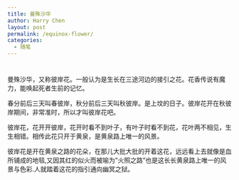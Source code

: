 ```yaml
---
title: 曼殊沙华
author: Harry Chen
layout: post
permalink: /equinox-flower/
categories:
  - 随笔
---
```

# 

曼殊沙华，又称彼岸花。一般认为是生长在三途河边的接引之花。花香传说有魔力，能唤起死者生前的记忆。

春分前后三天叫春彼岸，秋分前后三天叫秋彼岸。是上坟的日子。彼岸花开在秋彼岸期间，非常准时，所以才叫彼岸花吧。

彼岸花，花开开彼岸，花开时看不到叶子，有叶子时看不到花，花叶两不相见，生生相错。相传此花只开于黄泉，是黄泉路上唯一的风景。

彼岸花是开在黄泉之路的花朵，在那儿大批大批的开着这花，远远看上去就像是血所铺成的地毯,又因其红的似火而被喻为”火照之路”也是这长长黄泉路上唯一的风景与色彩.人就踏着这花的指引通向幽冥之狱。